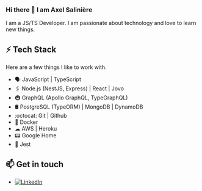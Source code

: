 ### Hi there 👋 I am Axel Salinière

I am a JS/TS Developer. I am passionate about technology and love to learn new things.

## ⚡ Tech Stack

Here are a few things I like to work with.

* 🗣 JavaScript | TypeScript
* 🖇️ Node.js (NestJS, Express) | React | Jovo
* 🚇 GraphQL (Apollo GraphQL, TypeGraphQL)
* 🛢️ PostgreSQL (TypeORM) | MongoDB | DynamoDB
* :octocat: Git | Github
* 🐳 Docker
* ☁ AWS | Heroku
* 📟 Google Home
* 🧪 Jest

## 📫 Get in touch
- <a href="https://www.linkedin.com/in/saliniere"><img src="https://img.shields.io/badge/LinkedIn--_.svg?style=social&logo=linkedin" alt="LinkedIn"></a>
